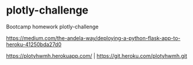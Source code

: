 # plotly-challenge
Bootcamp homework plotly-challenge

https://medium.com/the-andela-way/deploying-a-python-flask-app-to-heroku-41250bda27d0

https://plotyhwmh.herokuapp.com/ | https://git.heroku.com/plotyhwmh.git
